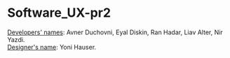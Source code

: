 # Software_UX-pr2

<ins>Developers' names</ins>:
Avner Duchovni, Eyal Diskin, Ran Hadar, Liav Alter, Nir Yazdi.  
<ins>Designer's name</ins>: Yoni Hauser.
